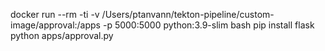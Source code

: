 docker run --rm -ti -v /Users/ptanvann/tekton-pipeline/custom-image/approval:/apps -p 5000:5000 python:3.9-slim bash
pip install flask
python apps/approval.py

